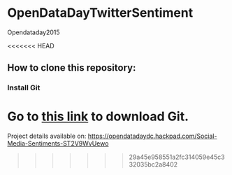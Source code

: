 # OpenDataDayTwitterSentiment
Opendataday2015

<<<<<<< HEAD
## How to clone this repository:
### Install Git
Go to [this link](http://git-scm.com/) to download Git.
=======
Project details available on:
https://opendatadaydc.hackpad.com/Social-Media-Sentiments-ST2V9WvUewo
>>>>>>> 29a45e958551a2fc314059e45c332035bc2a8402
